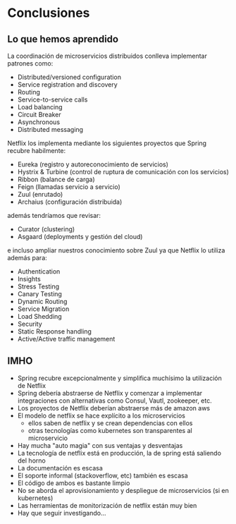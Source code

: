 # Conclusiones
## Lo que hemos aprendido
La coordinación de microservicios distribuidos conlleva implementar patrones como:
* Distributed/versioned configuration
* Service registration and discovery
* Routing
* Service-to-service calls
* Load balancing
* Circuit Breaker
* Asynchronous
* Distributed messaging

Netflix los implementa mediante los siguientes proyectos que Spring recubre habilmente:
* Eureka (registro y autoreconocimiento de servicios)
* Hystrix & Turbine (control de ruptura de comunicación con los servicios)
* Ribbon (balance de carga)
* Feign (llamadas servicio a servicio)
* Zuul (enrutado)
* Archaius (configuración distribuida)

además tendríamos que revisar:

* Curator (clustering)
* Asgaard (deployments y gestión del cloud)

e incluso ampliar nuestros conocimiento sobre Zuul ya que Netflix lo utiliza además para:
* Authentication
* Insights
* Stress Testing
* Canary Testing
* Dynamic Routing
* Service Migration
* Load Shedding
* Security
* Static Response handling
* Active/Active traffic management

## IMHO
* Spring recubre excepcionalmente y simplifica muchísimo la utilización de Netflix
* Spring debería abstraerse de Netflix y comenzar a implementar integraciones con alternativas como Consul, Vautl, zookeeper, etc.
* Los proyectos de Netflix deberían abstraerse más de amazon aws
* El modelo de netflix se hace explícito a los microservicios
    * ellos saben de netflix y se crean dependencias con ellos
    * otras tecnologías como kubernetes son transparentes al microservicio
* Hay mucha "auto magia" con sus ventajas y desventajas
* La tecnología de netflix está en producción, la de spring está saliendo del horno
 * La documentación es escasa
 * El soporte informal (stackoverflow, etc) también es escasa
 * El código de ambos es bastante limpio
* No se aborda el aprovisionamiento y despliegue de microservicios (si en kubernetes)
* Las herramientas de monitorización de netflix están muy bien
* Hay que seguir investigando...